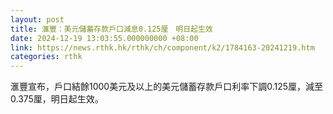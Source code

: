 ```yaml
---
layout: post
title: 滙豐：美元儲蓄存款戶口減息0.125厘　明日起生效
date: 2024-12-19 13:03:55.000000000 +08:00
link: https://news.rthk.hk/rthk/ch/component/k2/1784163-20241219.htm
categories: rthk
---
```


滙豐宣布，戶口結餘1000美元及以上的美元儲蓄存款戶口利率下調0.125厘，減至0.375厘，明日起生效。
